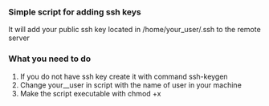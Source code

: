 ### Simple script for adding ssh keys

It will add your public ssh key located in /home/your_user/.ssh to the remote server

### What you need to do
1. If you do not have ssh key create it with command ssh-keygen
2. Change your__user in script with the name of user in your machine
3. Make the script executable with chmod +x

